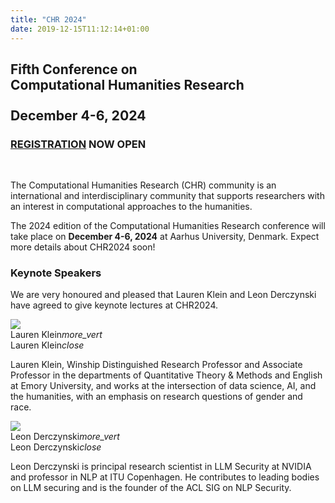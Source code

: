 ```yaml
---
title: "CHR 2024"
date: 2019-12-15T11:12:14+01:00
---
```


<h2 class="center"><b><span style="text-align:center";>Fifth Conference on</br> Computational Humanities Research</span></b></h2>

<h3 class="center">
    <b><span style="text-align:center; font-size:1.3em;"> <!-- make a little bigger than H3 -->
    December 4-6, 2024
    </span></b>
    </h3>

<h3 class="center">
    <b><span style="text-align:center;">
        <a href="https://events.au.dk/chr2024/">REGISTRATION</a> NOW OPEN
    </span></b>
</h3>
</br>

The Computational Humanities Research (CHR) community is an international and
interdisciplinary community that supports researchers with an interest in computational
approaches to the humanities. 

The 2024 edition of the Computational Humanities Research conference will take
place on **December 4-6, 2024** at Aarhus University, Denmark. Expect more
details about CHR2024 soon!


### Keynote Speakers 

We are very honoured and pleased that Lauren Klein and Leon Derczynski have agreed to give keynote lectures at CHR2024.

<div class="row"> 
  <div class="col s13 m5"> 
    <div class="card"> 
      <div class="card-image waves-effect waves-block waves-light"> 
        <img class="speaker-img activator" src="/images/announce/lauren-klein.jpg" > 
      </div> 
      <div class="card-content"> 
        <span class="card-title grey-text text-darken-4 activator">Lauren Klein<i class="material-icons right">more_vert</i></span> 
      </div> 
      <div class="card-reveal"> 
        <span class="card-title grey-text text-darken-4">Lauren Klein<i class="material-icons right">close</i></span> 
        <p>Lauren Klein, Winship Distinguished Research Professor and Associate Professor in the departments of  
            Quantitative Theory & Methods and English at Emory University, and works at the intersection of data  
            science, AI, and the humanities, with an emphasis on research questions of gender and race.</p> 
      </div> 
    </div> 
  </div> 
  <div class="col s13 m5"> 
    <div class="card"> 
      <div class="card-image waves-effect waves-block waves-light"> 
        <img class="speaker-img activator" src="/images/announce/leon-derczynski-square-med-forweb.jpg"> 
      </div> 
      <div class="card-content waves-effect waves-block waves-light"> 
        <span class="card-title grey-text text-darken-4 activator">Leon Derczynski<i class="material-icons right">more_vert</i></span> 
      </div> 
      <div class="card-reveal"> 
        <span class="card-title grey-text text-darken-4">Leon Derczynski<i class="material-icons right">close</i></span> 
        <p>Leon Derczynski is principal research scientist in LLM Security at NVIDIA and professor in NLP at 
                ITU Copenhagen. He contributes to leading bodies on 
                LLM securing and is the founder of the ACL SIG on NLP Security.</p> 
      </div> 
    </div> 
  </div>   
</div> 
 